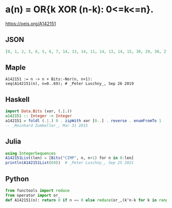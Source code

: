 # a\(n\) \= OR\{k XOR \(n\-k\): 0<\=k<\=n\}\.
https://oeis.org/A142151
## JSON
```JSON
[0, 1, 2, 3, 6, 5, 6, 7, 14, 13, 14, 11, 14, 13, 14, 15, 30, 29, 30, 27, 30, 29, 30, 23, 30, 29, 30, 27, 30, 29, 30, 31, 62, 61, 62, 59, 62, 61, 62, 55, 62, 61, 62, 59, 62, 61, 62, 47, 62, 61, 62, 59, 62, 61, 62, 55, 62, 61, 62, 59, 62, 61, 62, 63, 126, 125, 126, 123, 126, 125]
```
## Maple
```Maple
A142151 := n -> n + Bits:-Nor(n, n+1):
seq(A142151(n), n=0..69); # _Peter Luschny_, Sep 26 2019
```
## Haskell
```Haskell
import Data.Bits (xor, (.|.))
a142151 :: Integer -> Integer
a142151 = foldl (.|.) 0 . zipWith xor [0..] . reverse . enumFromTo 1
-- _Reinhard Zumkeller_, Mar 31 2015
```
## Julia
```Julia
using IntegerSequences
A142151List(len) = [Bits("CIMP", n, n+1) for n in 0:len]
println(A142151List(69))  # _Peter Luschny_, Sep 25 2021
```
## Python
```Python
from functools import reduce
from operator import or_
def A142151(n): return 0 if n == 0 else reduce(or_,(k^n-k for k in range(n+1))) if n % 2 else (1 << n.bit_length()-1)-1 <<1 # _Chai Wah Wu_, Jun 30 2022
```
